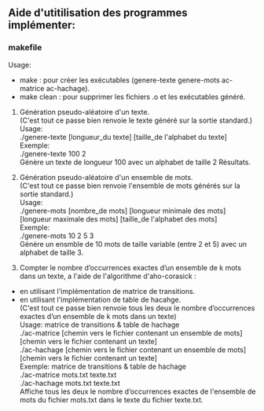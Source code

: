 ## Aide d'utitilisation des programmes implémenter:  
  
### makefile  
Usage:   
* make : pour créer les exécutables (genere-texte genere-mots ac-matrice ac-hachage).  
* make clean : pour supprimer les fichiers .o et les exécutables généré.  
  
1. Génération pseudo-aléatoire d'un texte.  
(C'est tout ce passe bien renvoie le texte généré sur la sortie standard.)  
Usage:  
./genere-texte [longueur_du texte] [taille_de l'alphabet du texte]  
Exemple:  
./genere-texte 100 2  
Génère un texte de longueur 100 avec un alphabet de taille 2 Résultats.  
  
2. Génération pseudo-aléatoire d'un ensemble de mots.  
(C'est tout ce passe bien renvoie l'ensemble de mots générés sur la sortie standard.)  
Usage:  
./genere-mots [nombre_de mots] [longueur minimale des mots] [longueur maximale des mots] [taille_de l'alphabet des mots]  
Exemple:  
./genere-mots 10 2 5 3  
Génère un ensmble de 10 mots de taille variable (entre 2 et 5) avec un alphabet de taille 3.  
  
3. Compter le nombre d’occurrences exactes d’un ensemble de k mots dans un texte, a l'aide de l'algorithme d'aho-corasick :  
* en utilisant l'implémentation de matrice de transitions.  
* en utilisant l'implémentation de table de hacahge.  
(C'est tout ce passe bien renvoie tous les deux le nombre d’occurrences exactes d’un ensemble de k mots dans un texte)  
Usage: matrice de transitions & table de hachage  
./ac-matrice [chemin vers le fichier contenant un ensemble de mots] [chemin vers le fichier contenant un texte]  
./ac-hachage [chemin vers le fichier contenant un ensemble de mots] [chemin vers le fichier contenant un texte]  
Exemple: matrice de transitions & table de hachage  
./ac-matrice mots.txt texte.txt  
./ac-hachage mots.txt texte.txt  
Affiche tous les deux le nombre d’occurrences exactes de l'ensemble de mots du fichier mots.txt dans le texte du fichier texte.txt.  
